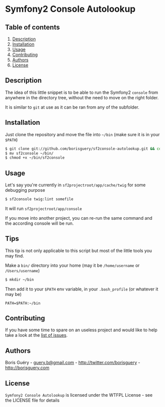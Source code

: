 Symfony2 Console Autolookup
=======================

Table of contents
-----------------

1. [Description](#description)
2. [Installation](#installation)
3. [Usage](#usage)
4. [Contributing](#contributing)
5. [Authors](#authors)
6. [License](#license)

Description
-----------

The idea of this little snippet is to be able to run the Symfony2 `console` from anywhere in the directory
tree, without the need to move on the right folder.

It is similar to `git` at use as it can be ran from any of the subfolder.

Installation
------------

Just clone the repository and move the file into `~/bin` (make sure it is in your `$PATH`) 

```bash
$ git clone git://github.com/borisguery/sf2console-autolookup.git && cd sf2console-autolookup
$ mv sf2console ~/bin/
$ chmod +x ~/bin/sf2console
```

Usage
-----

Let's say you're currently in `sf2projectroot/app/cache/twig` for some debugging purpose
```bash
$ sf2console twig:lint somefile
```

It will run `sf2projectroot/app/console`

If you move into another project, you can re-run the same command and the according console
will be run.

Tips
----

This tip is not only applicable to this script but most of the little tools you may find.

Make a `bin/` directory into your home (may it be `/home/username` or `/Users/username`) 

```bash
$ mkdir ~/bin
```

Then add it to your `$PATH` env variable, in your `.bash_profile` (or whatever it may be)

```
PATH=$PATH:~/bin
```

Contributing
------------

If you have some time to spare on an useless project and would like to help take a look at the [list of issues](http://github.com/borisguery/PaginatedResource/issues).


Authors
-------

Boris Guéry - <guery.b@gmail.com> - <http://twitter.com/borisguery> - <http://borisguery.com>

License
-------

`Symfony2 Console Autolookup` is licensed under the WTFPL License - see the LICENSE file for details

